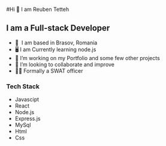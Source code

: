 #Hi  👋 I am Reuben Tetteh

## I am a Full-stack Developer

- 🔭  I am based in Brasov, Romania
- 🖥 I am Currently learning node.js
- 🌱 I’m working on my Portfolio and some few other projects
- 🤝 I’m looking to collaborate and improve 
- 👮‍♂️ Formally a SWAT officer

### Tech Stack

- Javascipt
- React
- Node.js
- Express.js
- MySql
- Html
- Css
